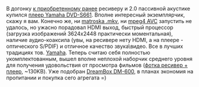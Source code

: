 В догонку <a href="/blog/85.html">к приобретенному ранее</a> ресиверу и 2.0 пассивной акустике купился <a href="http://www.yamaha.co.jp/english/product/av/products/ht/dvds661.html">плеер Yamaha DVD-S661</a>. Вполне интересный экземплярчик, скажу я вам. Конечно же, ни <a href="http://www.matroska.org/">matroska .mkv</a>, ни <a href="http://en.wikipedia.org/wiki/H.264">mpeg4 AVC</a> запустить не удалось, но ужасно порадовал HDMI выход, быстрый процессор (загрузка изображений 3624x2448 практически моментальная), наличие аудио-коаксила (увы, на ресивере нету HDMI, а на плеере - оптического S/PDIF) и отличное качество звука\видео. Все в лучших традициях тов. <a href="http://www.yamaha.co.jp/">Yamaha</a>. Теперь считаю себя полностью укомплектованным, вышел вполне неплохой наборчик среднего уровня для получения удовольствия от просмотра фильмов (<a href="/media/pictures/DSC00429.jpg">фотка ресивер + плеер</a>, ~130KB). Уже подобран <a href="http://www.dream-multimedia-tv.de/">DreamBox DM-600</a>, в планах экономия на пропитании и покупка сего агрегата =)